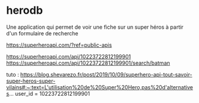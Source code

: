 # herodb
Une application qui permet de voir une fiche sur un super héros à partir d'un formulaire de recherche

https://superheroapi.com/?ref=public-apis


https://superheroapi.com/api/10223722812199901
https://superheroapi.com/api/10223722812199901/search/batman

tuto :
https://blog.shevarezo.fr/post/2019/10/09/superhero-api-tout-savoir-super-heros-super-vilains#:~:text=L'utilisation%20de%20Super%20Hero,pas%20d'alternatives...
user_id = 10223722812199901

